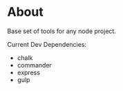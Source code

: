 # About

Base set of tools for any node project.

Current Dev Dependencies: 
- chalk
- commander
- express
- gulp
